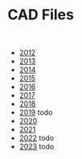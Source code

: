 # CAD Files

<br>

- [2012](./2012/index.md)
- [2013](./2013/index.md)
- [2014](./2014/index.md)
- [2015](./2015/index.md)
- [2016](./2016/index.md)
- [2017](./2017/index.md) 
- [2018](./2018/index.md)
- [2019](./2019/index.md) todo
- [2020](./2020/index.md)
- [2021](./2021/index.md)
- [2022](./2022/index.md) todo
- [2023](./2023/index.md) todo



